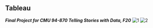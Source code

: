 ## Tableau

_**Final Project for CMU 94-870 Telling Stories with Data, F20**_
![1](https://user-images.githubusercontent.com/38139294/95285340-910d0700-082e-11eb-8df3-8df25eb7da70.png)
![2](https://user-images.githubusercontent.com/38139294/95285343-9407f780-082e-11eb-8b97-e931278723f5.png)
